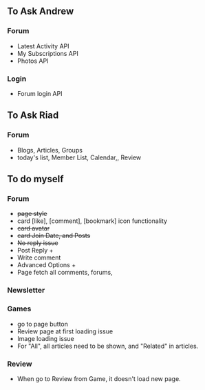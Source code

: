 ## To Ask Andrew
### Forum
- Latest Activity API
- My Subscriptions API
- Photos API
### Login
- Forum login API

## To Ask Riad
### Forum
- Blogs, Articles, Groups
- today's list, Member List, Calendar,, Review

## To do myself
### Forum
- <s>page style</s>
- card [like], [comment], [bookmark] icon functionality
- <s>card avatar</s>
- <s>card Join Date, and Posts</s>
- <s>No reply issue</s>
- Post Reply +
- Write comment
- Advanced Options +
- Page fetch all comments, forums,
### Newsletter

### Games
- go to page button
- Review page at first loading issue
- Image loading issue
- For "All", all articles need to be shown, and "Related" in articles.

### Review
- When go to Review from Game, it doesn't load new page.
